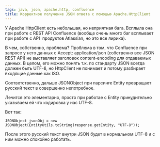 ```yaml
---
tags: java, json, apache.http, confluence
title: Корректное получение JSON ответа с помощью Apache.HttpClient
---
```


У Apache HttpClient есть небольшая, но неприятная бага. Всплыла она при работе с REST API Confluence (вообще очень много баг всплывает при работе с API  продуктов Atlassian, но это все лирика).

В чем, собственно, проблема? Проблема в том, что Confluence при запросе у него данных с Accept: application/json (собственно все JSON REST API) не выставляет заголовок content-encoding для отдаваемых данных. В целом, его можно понять т.к. по стандарту JSON всегда должен быть UTF-8, но HttpClient не понимает и потому разбирает входящие данные как ISO.

Соответственно, дальше JSONObject при парсинге Entity превращает русский текст в совершенно непотребное.

Лечится это элементарно, просто при работае с Entity принудительно указываем ей что кодировка у нас UTF-8.

Вот так:

    JSONObject jsonObj = new JSONObject(EntityUtils.toString(response.getEntity, "UTF-8"));

После этого русский текст внутри JSON будет в нормальном UTF-8 и с ним можно спокойно работать.
